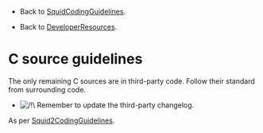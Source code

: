   - Back to
    [SquidCodingGuidelines](https://wiki.squid-cache.org/action/show/SquidCodingGuidelines/LibC/SquidCodingGuidelines#).

  - Back to
    [DeveloperResources](https://wiki.squid-cache.org/action/show/SquidCodingGuidelines/LibC/DeveloperResources#).

# C source guidelines

The only remaining C sources are in third-party code. Follow their
standard from surrounding code.

  - ![/\!\\](https://wiki.squid-cache.org/wiki/squidtheme/img/alert.png)
    Remember to update the third-party changelog.

As per
[Squid2CodingGuidelines](https://wiki.squid-cache.org/action/show/SquidCodingGuidelines/LibC/Squid2CodingGuidelines#).
